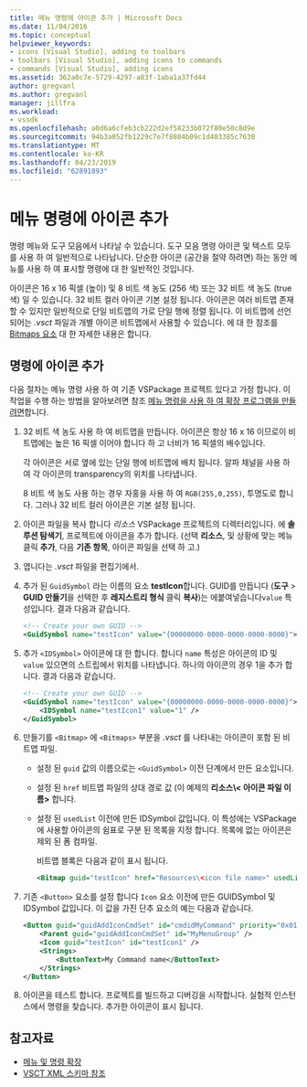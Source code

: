 ```yaml
---
title: 메뉴 명령에 아이콘 추가 | Microsoft Docs
ms.date: 11/04/2016
ms.topic: conceptual
helpviewer_keywords:
- icons [Visual Studio], adding to toolbars
- toolbars [Visual Studio], adding icons to commands
- commands [Visual Studio], adding icons
ms.assetid: 362a0c7e-5729-4297-a83f-1aba1a37fd44
author: gregvanl
ms.author: gregvanl
manager: jillfra
ms.workload:
- vssdk
ms.openlocfilehash: a0d6a6cfeb3cb222d2ef58233b072f80e50c8d9e
ms.sourcegitcommit: 94b3a052fb1229c7e7f8804b09c1d403385c7630
ms.translationtype: MT
ms.contentlocale: ko-KR
ms.lasthandoff: 04/23/2019
ms.locfileid: "62891893"
---
```

# <a name="add-icons-to-menu-commands"></a>메뉴 명령에 아이콘 추가
명령 메뉴와 도구 모음에서 나타날 수 있습니다. 도구 모음 명령 아이콘 및 텍스트 모두를 사용 하 여 일반적으로 나타납니다. 단순한 아이콘 (공간을 절약 하려면) 하는 동안 메뉴를 사용 하 여 표시할 명령에 대 한 일반적인 것입니다.

 아이콘은 16 x 16 픽셀 (높이) 및 8 비트 색 농도 (256 색) 또는 32 비트 색 농도 (true 색) 일 수 있습니다. 32 비트 컬러 아이콘 기본 설정 됩니다. 아이콘은 여러 비트맵 존재할 수 있지만 일반적으로 단일 비트맵의 가로 단일 행에 정렬 됩니다. 이 비트맵에 선언 되어는 *.vsct* 파일과 개별 아이콘 비트맵에서 사용할 수 있습니다. 에 대 한 참조를 [Bitmaps 요소](../extensibility/bitmaps-element.md) 대 한 자세한 내용은 합니다.

## <a name="add-an-icon-to-a-command"></a>명령에 아이콘 추가
 다음 절차는 메뉴 명령 사용 하 여 기존 VSPackage 프로젝트 있다고 가정 합니다. 이 작업을 수행 하는 방법을 알아보려면 참조 [메뉴 명령을 사용 하 여 확장 프로그램을 만들려면](../extensibility/creating-an-extension-with-a-menu-command.md)합니다.

1. 32 비트 색 농도 사용 하 여 비트맵을 만듭니다. 아이콘은 항상 16 x 16 이므로이 비트맵에는 높은 16 픽셀 이어야 합니다 하 고 너비가 16 픽셀의 배수입니다.

     각 아이콘은 서로 옆에 있는 단일 행에 비트맵에 배치 됩니다. 알파 채널을 사용 하 여 각 아이콘의 transparency의 위치를 나타냅니다.

     8 비트 색 농도 사용 하는 경우 자홍을 사용 하 여 `RGB(255,0,255)`, 투명도로 합니다. 그러나 32 비트 컬러 아이콘은 기본 설정 됩니다.

2. 아이콘 파일을 복사 합니다 *리소스* VSPackage 프로젝트의 디렉터리입니다. 에 **솔루션 탐색기**, 프로젝트에 아이콘을 추가 합니다. (선택 **리소스**, 및 상황에 맞는 메뉴 클릭 **추가**, 다음 **기존 항목**, 아이콘 파일을 선택 하 고.)

3. 엽니다는 *.vsct* 파일을 편집기에서.

4. 추가 된 `GuidSymbol` 라는 이름의 요소 **testIcon**합니다. GUID를 만듭니다 (**도구** > **GUID 만들기**을 선택한 후 **레지스트리 형식** 클릭 **복사**)는 에붙여넣습니다`value` 특성입니다. 결과 다음과 같습니다.

    ```xml
    <!-- Create your own GUID -->
    <GuidSymbol name="testIcon" value="{00000000-0000-0000-0000-0000}">
    ```

5. 추가 `<IDSymbol>` 아이콘에 대 한 합니다. 합니다 `name` 특성은 아이콘의 ID 및 `value` 있으면의 스트립에서 위치를 나타냅니다. 하나의 아이콘의 경우 1을 추가 합니다. 결과 다음과 같습니다.

    ```xml
    <!-- Create your own GUID -->
    <GuidSymbol name="testIcon" value="{00000000-0000-0000-0000-0000}">
        <IDSymbol name="testIcon1" value="1" />
    </GuidSymbol>
    ```

6. 만들기를 `<Bitmap>` 에 `<Bitmaps>` 부분을 *.vsct* 를 나타내는 아이콘이 포함 된 비트맵 파일.

    - 설정 된 `guid` 값의 이름으로는 `<GuidSymbol>` 이전 단계에서 만든 요소입니다.

    - 설정 된 `href` 비트맵 파일의 상대 경로 값 (이 예제의 **리소스\\< 아이콘 파일 이름\>** 합니다.

    - 설정 된 `usedList` 이전에 만든 IDSymbol 값입니다. 이 특성에는 VSPackage에 사용할 아이콘의 쉼표로 구분 된 목록을 지정 합니다. 목록에 없는 아이콘은 제외 된 폼 컴파일.

         비트맵 블록은 다음과 같이 표시 됩니다.

        ```xml
        <Bitmap guid="testIcon" href="Resources\<icon file name>" usedList="testIcon1"/>
        ```

7. 기존 `<Button>` 요소를 설정 합니다 `Icon` 요소 이전에 만든 GUIDSymbol 및 IDSymbol 값입니다. 이 값을 가진 단추 요소의 예는 다음과 같습니다.

    ```xml
    <Button guid="guidAddIconCmdSet" id="cmdidMyCommand" priority="0x0100" type="Button">
        <Parent guid="guidAddIconCmdSet" id="MyMenuGroup" />
        <Icon guid="testIcon" id="testIcon1" />
        <Strings>
            <ButtonText>My Command name</ButtonText>
        </Strings>
    </Button>
    ```

8. 아이콘을 테스트 합니다. 프로젝트를 빌드하고 디버깅을 시작합니다. 실험적 인스턴스에서 명령을 찾습니다. 추가한 아이콘이 표시 됩니다.

## <a name="see-also"></a>참고자료
- [메뉴 및 명령 확장](../extensibility/extending-menus-and-commands.md)
- [VSCT XML 스키마 참조](../extensibility/vsct-xml-schema-reference.md)